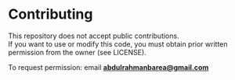 # Contributing

This repository does not accept public contributions.  
If you want to use or modify this code, you must obtain prior written permission from the owner (see LICENSE).

To request permission: email **abdulrahmanbarea@gmail.com**
